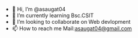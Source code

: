 - 👋 Hi, I’m @asaugat04
- 🌱 I’m currently learning Bsc.CSIT
- 💞️ I’m looking to collaborate on Web devlopment
- 📫 How to reach me Mail:asaugat04@gmail.com

<!---
asaugat04/asaugat04 is a ✨ special ✨ repository because its `README.md` (this file) appears on your GitHub profile.
You can click the Preview link to take a look at your changes.
--->
